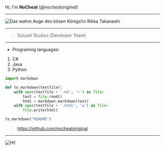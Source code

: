 Hi, I'm __NoCheat__ (_@nocheatoriginal_)

---
![](https://abload.de/img/rikka_pfpt2kgf.png "Das wahre Auge des bösen Königs!\n Rikka Takanashi")

---

> Suluzel Studios (Developer Team)

---
- Programing languages: 
1. C#
2. Java 
3. Python


```python
import markdown

def to_markdown(textfile):
    with open(textfile + '.md', 'r') as file:
        text = file.read()
        html = markdown.markdown(text)
    with open(textfile + '.html', 'w') as file:
        file.write(html)

to_markdown("README")
```
> https://github.com/nocheatoriginal
---



![](https://abload.de/img/__profilbild__s2j47.jpeg "Hi!")
